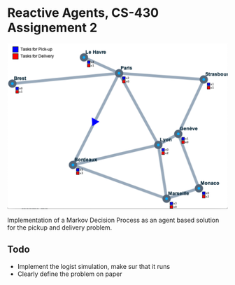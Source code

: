 # Reactive Agents, CS-430 Assignement 2

![screen](screen.png)

Implementation of a Markov Decision Process as an agent based solution for the pickup and delivery problem.

## Todo 

* Implement the logist simulation, make sur that it runs
* Clearly define the problem on paper